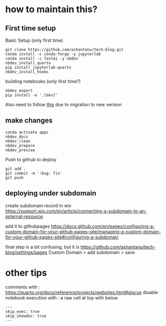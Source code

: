 # how to maintain this?

## First time setup
Basic Setup (only first time)
```
git clone https://github.com/ashantanu/tech-blog.git
conda install -c conda-forge -y jupyterlab
conda install -c fastai -y nbdev
nbdev_install_quarto
pip install jupyterlab-quarto
nbdev_install_hooks
```

building notebooks (only first time?)
```
nbdev_export
pip install -e '.[dev]'
```

Also need to follow [this](https://nbdev.fast.ai/migrating.html#edit-workflow-permissions) due to migration to new verison 

## make changes
```
conda activate apps
nbdev_docs
nbdev_clean
nbdev_prepare
nbdev_preview
```

Push to github to deploy
```
git add .
git commit -m ':bug: fix'
git push
```

## deploying under subdomain
create subdomain record in wix
https://support.wix.com/en/article/connecting-a-subdomain-to-an-external-resource

add it to githubpages
https://docs.github.com/en/pages/configuring-a-custom-domain-for-your-github-pages-site/managing-a-custom-domain-for-your-github-pages-site#configuring-a-subdomain

final step is a bit confusing, but it is https://github.com/ashantanu/tech-blog/settings/pages
Custom Domain > add subdomain > save


# other tips
comments with : https://quarto.org/docs/reference/projects/websites.html#giscus
disable notebook execution with : a raw cell at top with below
```
---
skip_exec: true
skip_showdoc: true
---
```
